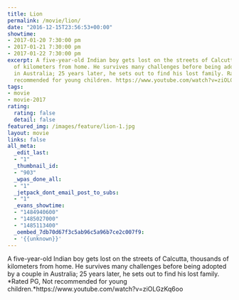 ```yaml
---
title: Lion
permalink: /movie/lion/
date: "2016-12-15T23:56:53+00:00"
showtime:
- 2017-01-20 7:30:00 pm
- 2017-01-21 7:30:00 pm
- 2017-01-22 7:30:00 pm
excerpt: A five-year-old Indian boy gets lost on the streets of Calcutta, thousands
  of kilometers from home. He survives many challenges before being adopted by a couple
  in Australia; 25 years later, he sets out to find his lost family. Rated PG, Not
  recommended for young children. https://www.youtube.com/watch?v=ziOLGzKq6oo
tags:
- movie
- movie-2017
rating:
  rating: false
  detail: false
featured_img: /images/feature/lion-1.jpg
layout: movie
links: false
all_meta:
  _edit_last:
  - "1"
  _thumbnail_id:
  - "903"
  _wpas_done_all:
  - "1"
  _jetpack_dont_email_post_to_subs:
  - "1"
  _evans_showtime:
  - "1484940600"
  - "1485027000"
  - "1485113400"
  _oembed_7db70d67f3c5ab96c5a96b7ce2c007f9:
  - '{{unknown}}'
---
```


<div class="overview" dir="auto">A five-year-old Indian boy gets lost on the streets of Calcutta, thousands of kilometers from home. He survives many challenges before being adopted by a couple in Australia; 25 years later, he sets out to find his lost family. *Rated PG, Not recommended for young children.*https://www.youtube.com/watch?v=ziOLGzKq6oo </div>